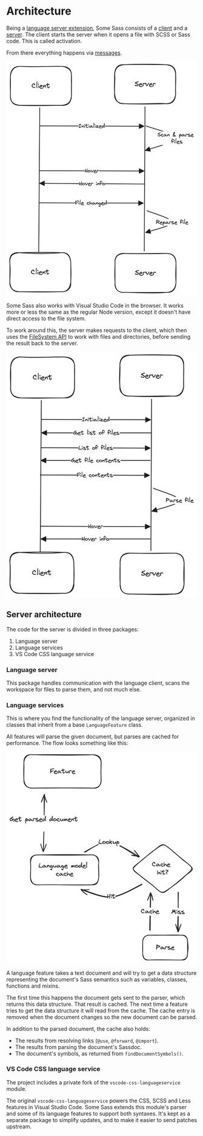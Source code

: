 # Architecture

Being a [language server extension](https://code.visualstudio.com/api/language-extensions/language-server-extension-guide), Some Sass consists of a [client](https://github.com/wkillerud/some-sass/blob/main/vscode-extension) and a [server](https://github.com/wkillerud/some-sass/blob/main/packages/language-server). The client starts the server when it opens a file with SCSS or Sass code. This is called activation.

From there everything happens via [messages](https://microsoft.github.io/language-server-protocol/specifications/lsp/3.17/specification/).

![](../images/architecture/node.png)

Some Sass also works with Visual Studio Code in the browser. It works more or less the same as the regular Node version, except it doesn't have direct access to the file system.

To work around this, the server makes requests to the client, which then uses the [FileSystem API](https://code.visualstudio.com/api/references/vscode-api#FileSystem) to work with files and directories, before sending the result back to the server.

![](../images/architecture/browser.png)

## Server architecture

The code for the server is divided in three packages:

1. Language server
2. Language services
3. VS Code CSS language service

### Language server

This package handles communication with the language client, scans the workspace for files to parse them, and not much else.

### Language services

This is where you find the functionality of the language server, organized in classes that inherit from a base `LanguageFeature` class.

All features will parse the given document, but parses are cached for performance. The flow looks something like this:

![](../images/architecture/parser-cache.png)

A language feature takes a text document and will try to get a data structure representing the document's Sass semantics such as variables, classes, functions and mixins.

The first time this happens the document gets sent to the parser, which returns this data structure. That result is cached. The next time a feature tries to get the data structure it will read from the cache. The cache entry is removed when the document changes so the new document can be parsed.

In addition to the parsed document, the cache also holds:

- The results from resolving links (`@use`, `@forward`, `@import`).
- The results from parsing the document's Sassdoc.
- The document's symbols, as returned from `findDocumentSymbols()`.

### VS Code CSS language service

The project includes a private fork of the `vscode-css-languageservice` module.

The original `vscode-css-languageservice` powers the CSS, SCSS and Less features in Visual Studio Code. Some Sass extends this module's parser and some of its language features to support both syntaxes. It's kept as a separate package to simplify updates, and to make it easier to send patches upstream.
